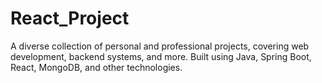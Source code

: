 # React_Project
A diverse collection of personal and professional projects, covering web development, backend systems, and more. Built using Java, Spring Boot, React, MongoDB, and other technologies.
